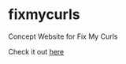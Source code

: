 # fixmycurls
 Concept Website for Fix My Curls

Check it out <a href="https://sahejsahni.github.io/fixmycurls-case-study">here</a>
